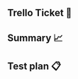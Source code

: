 ## Trello Ticket :ticket: ##

## Summary :chart_with_upwards_trend: ##

## Test plan :clipboard: ##
